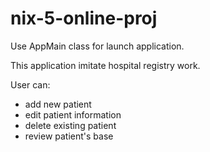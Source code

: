 # nix-5-online-proj
Use AppMain class for launch application.

This application imitate hospital registry work.

User can:
- add new patient
- edit patient information
- delete existing patient
- review patient's base
